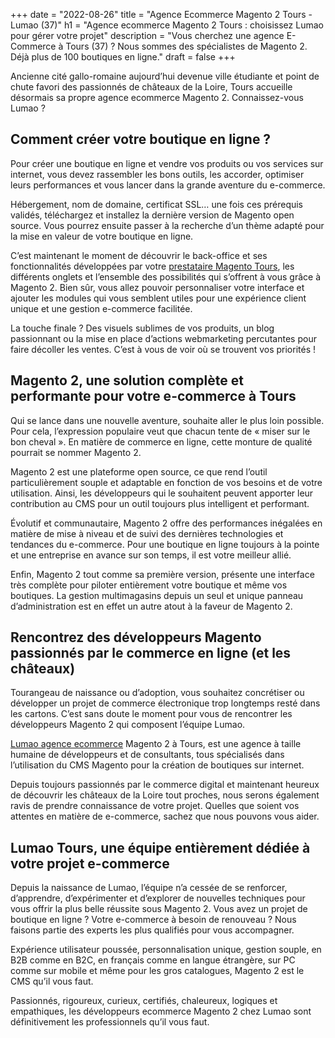 +++
date = "2022-08-26"
title = "Agence Ecommerce Magento 2 Tours - Lumao (37)"
h1 = "Agence ecommerce Magento 2 Tours : choisissez Lumao pour gérer votre projet"
description = "Vous cherchez une agence E-Commerce à Tours (37) ? Nous sommes des spécialistes de Magento 2. Déjà plus de 100 boutiques en ligne."
draft = false
+++

Ancienne cité gallo-romaine aujourd’hui devenue ville étudiante et point de chute favori des passionnés de châteaux de la Loire, Tours accueille désormais sa propre agence ecommerce Magento 2. Connaissez-vous Lumao ?

## Comment créer votre boutique en ligne ?

Pour créer une boutique en ligne et vendre vos produits ou vos services sur internet, vous devez rassembler les bons outils, les accorder, optimiser leurs performances et vous lancer dans la grande aventure du e-commerce.

Hébergement, nom de domaine, certificat SSL… une fois ces prérequis validés, téléchargez et installez la dernière version de Magento open source. Vous pourrez ensuite passer à la recherche d’un thème adapté pour la mise en valeur de votre boutique en ligne.

C’est maintenant le moment de découvrir le back-office et ses fonctionnalités développées par votre [prestataire Magento Tours](/ecommerce/cms/magento/prestataire/tours/), les différents onglets et l’ensemble des possibilités qui s’offrent à vous grâce à Magento 2. Bien sûr, vous allez pouvoir personnaliser votre interface et ajouter les modules qui vous semblent utiles pour une expérience client unique et une gestion e-commerce facilitée.

La touche finale ? Des visuels sublimes de vos produits, un blog passionnant ou la mise en place d’actions webmarketing percutantes pour faire décoller les ventes. C’est à vous de voir où se trouvent vos priorités !

## Magento 2, une solution complète et performante pour votre e-commerce à Tours

Qui se lance dans une nouvelle aventure, souhaite aller le plus loin possible. Pour cela, l’expression populaire veut que chacun tente de « miser sur le bon cheval ». En matière de commerce en ligne, cette monture de qualité pourrait se nommer Magento 2.

Magento 2 est une plateforme open source, ce que rend l’outil particulièrement souple et adaptable en fonction de vos besoins et de votre utilisation. Ainsi, les développeurs qui le souhaitent peuvent apporter leur contribution au CMS pour un outil toujours plus intelligent et performant.

Évolutif et communautaire, Magento 2 offre des performances inégalées en matière de mise à niveau et de suivi des dernières technologies et tendances du e-commerce. Pour une boutique en ligne toujours à la pointe et une entreprise en avance sur son temps, il est votre meilleur allié.

Enfin, Magento 2 tout comme sa première version, présente une interface très complète pour piloter entièrement votre boutique et même vos boutiques. La gestion multimagasins depuis un seul et unique panneau d’administration est en effet un autre atout à la faveur de Magento 2.

## Rencontrez des développeurs Magento passionnés par le commerce en ligne (et les châteaux)

Tourangeau de naissance ou d’adoption, vous souhaitez concrétiser ou développer un projet de commerce électronique trop longtemps resté dans les cartons. C’est sans doute le moment pour vous de rencontrer les développeurs Magento 2 qui composent l’équipe Lumao.

[Lumao agence ecommerce](/agence-ecom/) Magento 2 à Tours, est une agence à taille humaine de développeurs et de consultants, tous spécialisés dans l’utilisation du CMS Magento pour la création de boutiques sur internet.

Depuis toujours passionnés par le commerce digital et maintenant heureux de découvrir les châteaux de la Loire tout proches, nous serons également ravis de prendre connaissance de votre projet. Quelles que soient vos attentes en matière de e-commerce, sachez que nous pouvons vous aider.

## Lumao Tours, une équipe entièrement dédiée à votre projet e-commerce

Depuis la naissance de Lumao, l’équipe n’a cessée de se renforcer, d’apprendre, d’expérimenter et d’explorer de nouvelles techniques pour vous offrir la plus belle réussite sous Magento 2. Vous avez un projet de boutique en ligne ? Votre e-commerce à besoin de renouveau ? Nous faisons partie des experts les plus qualifiés pour vous accompagner.

Expérience utilisateur poussée, personnalisation unique, gestion souple, en B2B comme en B2C, en français comme en langue étrangère, sur PC comme sur mobile et même pour les gros catalogues, Magento 2 est le CMS qu’il vous faut.

Passionnés, rigoureux, curieux, certifiés, chaleureux, logiques et empathiques, les développeurs ecommerce Magento 2 chez Lumao sont définitivement les professionnels qu’il vous faut.

